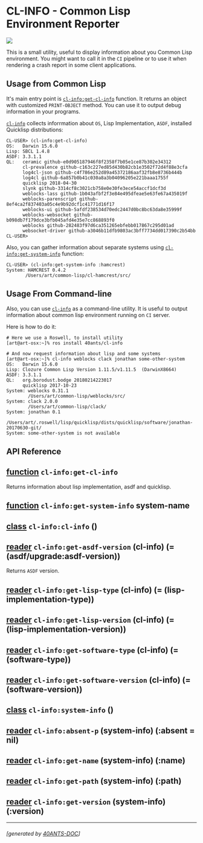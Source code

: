<a id="x-28CL-INFO-3A-40README-2040ANTS-DOC-2FLOCATIVES-3ASECTION-29"></a>

# CL-INFO - Common Lisp Environment Reporter

[![](https://github-actions.40ants.com/40ants/cl-info/matrix.svg?only=ci.run-tests)][3904]

This is a small utility, useful to display information about you Common
Lisp environment. You might want to call it in the `CI` pipeline or
to use it when rendering a crash report in some client applications.

<a id="usage-from-common-lisp"></a>

## Usage from Common Lisp

It's main entry point is [`cl-info:get-cl-info`][5b06] function. It returns an object with
customized `PRINT-OBJECT` method. You can use it to output debug
information in your programs.

[`cl-info`][3d51] collects inforrmation about `OS`, Lisp Implementation, `ASDF`, installed
Quicklisp distributions:

```text
CL-USER> (cl-info:get-cl-info)
OS:   Darwin 15.6.0
Lisp: SBCL 1.4.8
ASDF: 3.3.1.1
QL:   ceramic github-e0d905187946f8f2358f7b05e1ce87b302e34312
      cl-prevalence github-c163c227ed85d430b82cb1e3502f72d4f88e3cfa
      log4cl-json github-c4f786e252d89a45372186aaf32fb8e8736b444b
      log4cl github-6a857b0b41c030a8a3b04096205e221baaa1755f
      quicklisp 2018-04-30
      slynk github-3314cf8c3021cb758e0e30fe3ece54accf1dcf3d
      weblocks-lass github-1b043afbf2f3e84e495dfeae5e63fe67a435019f
      weblocks-parenscript github-8ef4ca2f837403a05c4e9b92dcf1c41771d16f17
      weblocks-ui github-5afdf238534d70edc2447d0bc8bc63da8e35999f
      weblocks-websocket github-b098db7f179dce3bfb045afd4e35e7cc868893f0
      weblocks github-282483f97d6ca351265ebfebb017867c295d01ad
      websocket-driver github-a3046b11dfb9803ac3bff7734dd017390c2b54bb
CL-USER>
```
Also, you can gather information about separate systems using [`cl-info:get-system-info`][9306]
function:

```text
CL-USER> (cl-info:get-system-info :hamcrest)
System: HAMCREST 0.4.2
       /Users/art/common-lisp/cl-hamcrest/src/
```
<a id="usage-from-command-line"></a>

## Usage From Command-line

Also, you can use [`cl-info`][3d51] as a command-line utility. It is useful to
output information about common lisp environment running on `CI` server.

Here is how to do it:

```shell
# Here we use a Roswell, to install utility
[art@art-osx:~]% ros install 40ants/cl-info
   
# And now request information about lisp and some systems
[art@art-osx:~]% cl-info weblocks clack jonathan some-other-system
OS:   Darwin 15.6.0
Lisp: Clozure Common Lisp Version 1.11.5/v1.11.5  (DarwinX8664)
ASDF: 3.3.1.1
QL:   org.borodust.bodge 20180214223017
      quicklisp 2017-10-23
System: weblocks 0.31.1
        /Users/art/common-lisp/weblocks/src/
System: clack 2.0.0
        /Users/art/common-lisp/clack/
System: jonathan 0.1
        /Users/art/.roswell/lisp/quicklisp/dists/quicklisp/software/jonathan-20170630-git/
System: some-other-system is not available
```
<a id="api-reference"></a>

## API Reference

<a id="x-28CL-INFO-3AGET-CL-INFO-20FUNCTION-29"></a>

## [function](451b) `cl-info:get-cl-info`

Returns information about lisp implementation, asdf and quicklisp.

<a id="x-28CL-INFO-3AGET-SYSTEM-INFO-20FUNCTION-29"></a>

## [function](63e1) `cl-info:get-system-info` system-name

<a id="x-28CL-INFO-3ACL-INFO-20CLASS-29"></a>

## [class](0552) `cl-info:cl-info` ()

<a id="x-28CL-INFO-3AGET-ASDF-VERSION-20-2840ANTS-DOC-2FLOCATIVES-3AREADER-20CL-INFO-3ACL-INFO-29-29"></a>

## [reader](0d8c) `cl-info:get-asdf-version` (cl-info) (= (asdf/upgrade:asdf-version))

Returns `ASDF` version.

<a id="x-28CL-INFO-3AGET-LISP-TYPE-20-2840ANTS-DOC-2FLOCATIVES-3AREADER-20CL-INFO-3ACL-INFO-29-29"></a>

## [reader](d719) `cl-info:get-lisp-type` (cl-info) (= (lisp-implementation-type))

<a id="x-28CL-INFO-3AGET-LISP-VERSION-20-2840ANTS-DOC-2FLOCATIVES-3AREADER-20CL-INFO-3ACL-INFO-29-29"></a>

## [reader](0105) `cl-info:get-lisp-version` (cl-info) (= (lisp-implementation-version))

<a id="x-28CL-INFO-3AGET-SOFTWARE-TYPE-20-2840ANTS-DOC-2FLOCATIVES-3AREADER-20CL-INFO-3ACL-INFO-29-29"></a>

## [reader](ac4f) `cl-info:get-software-type` (cl-info) (= (software-type))

<a id="x-28CL-INFO-3AGET-SOFTWARE-VERSION-20-2840ANTS-DOC-2FLOCATIVES-3AREADER-20CL-INFO-3ACL-INFO-29-29"></a>

## [reader](6890) `cl-info:get-software-version` (cl-info) (= (software-version))

<a id="x-28CL-INFO-3ASYSTEM-INFO-20CLASS-29"></a>

## [class](cb11) `cl-info:system-info` ()

<a id="x-28CL-INFO-3AABSENT-P-20-2840ANTS-DOC-2FLOCATIVES-3AREADER-20CL-INFO-3ASYSTEM-INFO-29-29"></a>

## [reader](1732) `cl-info:absent-p` (system-info) (:absent = nil)

<a id="x-28CL-INFO-3AGET-NAME-20-2840ANTS-DOC-2FLOCATIVES-3AREADER-20CL-INFO-3ASYSTEM-INFO-29-29"></a>

## [reader](40b4) `cl-info:get-name` (system-info) (:name)

<a id="x-28CL-INFO-3AGET-PATH-20-2840ANTS-DOC-2FLOCATIVES-3AREADER-20CL-INFO-3ASYSTEM-INFO-29-29"></a>

## [reader](f9ef) `cl-info:get-path` (system-info) (:path)

<a id="x-28CL-INFO-3AGET-VERSION-20-2840ANTS-DOC-2FLOCATIVES-3AREADER-20CL-INFO-3ASYSTEM-INFO-29-29"></a>

## [reader](abbc) `cl-info:get-version` (system-info) (:version)


[3d51]: https://40ants.com/cl-info/#x-28CL-INFO-3ACL-INFO-20CLASS-29
[5b06]: https://40ants.com/cl-info/#x-28CL-INFO-3AGET-CL-INFO-20FUNCTION-29
[9306]: https://40ants.com/cl-info/#x-28CL-INFO-3AGET-SYSTEM-INFO-20FUNCTION-29
[3904]: https://github.com/40ants/cl-info/actions
[0552]: https://github.com/40ants/cl-info/blob/8c5c1fc94da0f3651159cd48471f7b433ad4aae1/src/core.lisp#L137
[0d8c]: https://github.com/40ants/cl-info/blob/8c5c1fc94da0f3651159cd48471f7b433ad4aae1/src/core.lisp#L138
[d719]: https://github.com/40ants/cl-info/blob/8c5c1fc94da0f3651159cd48471f7b433ad4aae1/src/core.lisp#L141
[0105]: https://github.com/40ants/cl-info/blob/8c5c1fc94da0f3651159cd48471f7b433ad4aae1/src/core.lisp#L143
[ac4f]: https://github.com/40ants/cl-info/blob/8c5c1fc94da0f3651159cd48471f7b433ad4aae1/src/core.lisp#L145
[6890]: https://github.com/40ants/cl-info/blob/8c5c1fc94da0f3651159cd48471f7b433ad4aae1/src/core.lisp#L147
[cb11]: https://github.com/40ants/cl-info/blob/8c5c1fc94da0f3651159cd48471f7b433ad4aae1/src/core.lisp#L159
[40b4]: https://github.com/40ants/cl-info/blob/8c5c1fc94da0f3651159cd48471f7b433ad4aae1/src/core.lisp#L160
[abbc]: https://github.com/40ants/cl-info/blob/8c5c1fc94da0f3651159cd48471f7b433ad4aae1/src/core.lisp#L162
[f9ef]: https://github.com/40ants/cl-info/blob/8c5c1fc94da0f3651159cd48471f7b433ad4aae1/src/core.lisp#L164
[1732]: https://github.com/40ants/cl-info/blob/8c5c1fc94da0f3651159cd48471f7b433ad4aae1/src/core.lisp#L166
[451b]: https://github.com/40ants/cl-info/blob/8c5c1fc94da0f3651159cd48471f7b433ad4aae1/src/core.lisp#L209
[63e1]: https://github.com/40ants/cl-info/blob/8c5c1fc94da0f3651159cd48471f7b433ad4aae1/src/core.lisp#L214

* * *
###### [generated by [40ANTS-DOC](https://40ants.com/doc/)]
